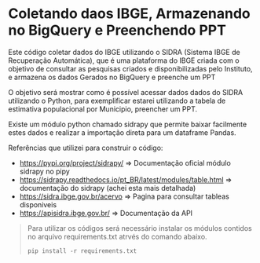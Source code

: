 # Coletando daos IBGE, Armazenando no BigQuery e Preenchendo PPT 
Este código coletar dados do IBGE utilizando o SIDRA (Sistema IBGE de Recuperação Automática), que é uma plataforma do IBGE criada com o objetivo de consultar as pesquisas criados e disponibilizadas pelo Instituto, e armazena os dados Gerados no BigQuery e preenche um PPT

O objetivo será mostrar como é possível acessar dados dados do SIDRA utilizando o Python, para exemplificar estarei utilizando a tabela de estimativa populacional por Municipio, preencher um PPT.

Existe um módulo python chamado sidrapy que permite baixar facilmente estes dados e realizar a importação direta para um dataframe Pandas.

Referências que utilizei para construir o código:
- https://pypi.org/project/sidrapy/ => Documentação oficial módulo sidrapy no pipy
- https://sidrapy.readthedocs.io/pt_BR/latest/modules/table.html => documentação do sidrapy (achei esta mais detalhada)
- https://sidra.ibge.gov.br/acervo => Pagina para consultar tableas disponiveis
- https://apisidra.ibge.gov.br/ => Documentação da API

> Para utilizar os códigos será necessário instalar os módulos contidos no arquivo requirements.txt atrvés do comando abaixo. 
> 
> ``` pip install -r requirements.txt ```
> 
